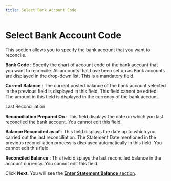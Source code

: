 ```yaml
---
title: Select Bank Account Code
---
```


# Select Bank Account Code


This section allows you to specify the bank account that you want to  reconcile.


**Bank Code**
: Specify the chart of account code of the bank account  that you want to reconcile. All accounts that have been set up as Bank  accounts are displayed in the drop-down list. This is a mandatory field.


**Current Balance**
: The current posted balance of the bank account selected  in the previous field is displayed in this field. This field cannot be  edited. The amount in this field is displayed in the currency of the bank  account.


Last Reconciliation


**Reconciliation Prepared On**
: This field displays the date on which you last reconciled  the bank account. You cannot edit this field.


**Balance Reconciled as of**
: This field displays the date up to which you carried  out the last reconciliation. The Statement Date mentioned in the previous  reconciliation process is displayed automatically in this field. You cannot  edit this field.


**Reconciled Balance**
: This field displays the last reconciled balance  in the account currency. You cannot edit this field.


Click **Next**. You will see the  [**Enter 
 Statement Balance** section]({{site.acc_baseurl}}/bank-reconciliation/reconciling-an-account/enter_statement_balance.html).
